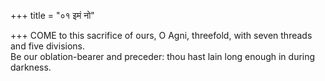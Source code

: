 +++
title = "०१ इमं नो"

+++
COME to this sacrifice of ours, O Agni, threefold, with seven threads and five divisions.  
     Be our oblation-bearer and preceder: thou hast lain long enough in during darkness.